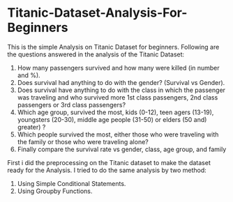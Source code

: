 # Titanic-Dataset-Analysis-For-Beginners

This is the simple Analysis on Titanic Dataset for beginners. Following are the questions answered in the analysis of the Titanic Dataset:

  1) How many passengers survived and how many were killed (in number and %).
  2) Does survival had anything to do with the gender? (Survival vs Gender).
  3) Does survival have anything to do with the class in which the passenger was traveling and who survived more 1st class passengers, 2nd class passengers or 3rd class passengers?
  4) Which age group, survived the most, kids (0-12), teen agers (13-19), youngsters (20-30), middle age people (31-50) or elders (50 and) greater) ?
  5) Which people survived the most, either those who were traveling with the family or those who were traveling alone?
  6) Finally compare the survival rate vs gender, class, age group, and family
  
First i did the preprocessing on the Titanic dataset to make the dataset ready for the Analysis. I tried to do the same analysis by two method:

  1) Using Simple Conditional Statements.
  2) Using Groupby Functions.
